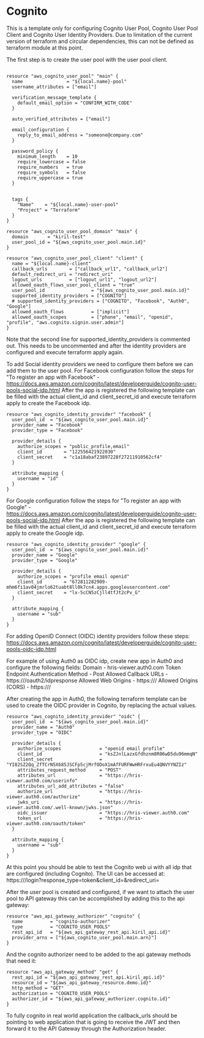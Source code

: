 # Cognito
This is a template only for configuring Cognito User Pool, Cognito User Pool Client and Cognito User Identity Providers.
Due to limitation of the current version of terraform and circular dependencies, this can not be defined as terraform module at this point.

The first step is to create the user pool with the user pool client.
```hcl-terraform

resource "aws_cognito_user_pool" "main" {
  name                = "${local.name}-pool"
  username_attributes = ["email"]

  verification_message_template {
    default_email_option = "CONFIRM_WITH_CODE"
  }

  auto_verified_attributes = ["email"]

  email_configuration {
    reply_to_email_address = "someone@company.com"
  }

  password_policy {
    minimum_length    = 10
    require_lowercase = false
    require_numbers   = true
    require_symbols   = false
    require_uppercase = true
  }


  tags {
    "Name"    = "${local.name}-user-pool"
    "Project" = "Terraform"
  }
}

resource "aws_cognito_user_pool_domain" "main" {
  domain       = "kiril-test"
  user_pool_id = "${aws_cognito_user_pool.main.id}"
}

resource "aws_cognito_user_pool_client" "client" {
  name = "${local.name}-client"
  callback_urls        = ["callback_url1", "callback_url2"]
  default_redirect_uri = "redirect_uri"
  logout_urls          = ["logout_url1", "logout_url2"]
  allowed_oauth_flows_user_pool_client = "true"
  user_pool_id                 = "${aws_cognito_user_pool.main.id}"
  supported_identity_providers = ["COGNITO"]
  # supported_identity_providers = ["COGNITO", "Facebook", "Auth0", "Google"]
  allowed_oauth_flows          = ["implicit"]
  allowed_oauth_scopes         = ["phone", "email", "openid", "profile", "aws.cognito.signin.user.admin"]
}

```
Note that the second line for supported_identity_providers is commented out. This needs to be uncommented and after the identity providers are configured and execute terraform apply again.

To add Social identity providers we need to configure them before we can add them to the user pool. 
For Facebook configuration follow the steps for "To register an app with Facebook" - https://docs.aws.amazon.com/cognito/latest/developerguide/cognito-user-pools-social-idp.html
After the app is registered the following template can be filled with the actual client_id and client_secret_id and execute
terraform apply to create the Facebook idp.
```hcl-terraform
resource "aws_cognito_identity_provider" "facebook" {
  user_pool_id  = "${aws_cognito_user_pool.main.id}"
  provider_name = "Facebook"
  provider_type = "Facebook"

  provider_details {
    authorize_scopes = "public_profile,email"
    client_id        = "122556421922030"
    client_secret    = "c1a18abaf23897228f27211910562cf4"
  }

  attribute_mapping {
    username = "id"
  }
}
```

For Google configuration follow the steps for "To register an app with Google" - https://docs.aws.amazon.com/cognito/latest/developerguide/cognito-user-pools-social-idp.html
After the app is registered the following template can be filled with the actual client_id and client_secret_id and execute
terraform apply to create the Google idp.
```hcl-terraform
resource "aws_cognito_identity_provider" "google" {
  user_pool_id  = "${aws_cognito_user_pool.main.id}"
  provider_name = "Google"
  provider_type = "Google"

  provider_details {
    authorize_scopes = "profile email openid"
    client_id        = "672811282909-mhm6fi1av04jmrlo62tuabt8ll0k7cn4.apps.googleusercontent.com"
    client_secret    = "lx-5cCN5zCjll4tfJt2cPv_G"
  }

  attribute_mapping {
    username = "sub"
  }
}
```

For adding OpenID Connect (OIDC) identity providers follow these steps:
https://docs.aws.amazon.com/cognito/latest/developerguide/cognito-user-pools-oidc-idp.html

For example of using Auth0 as OIDC idp, create new app in Auth0 and configure the following fields:
Domain - hris-viewer.auth0.com
Token Endpoint Authentication Method - Post
Allowed Callback URLs - https://<your-user-pool-domain>/oauth2/idpresponse
Allowed Web Origins - https://<your-user-pool-domain>/
Allowed Origins (CORS) - https://<your-user-pool-domain>/

After creating the app in Auth0, the following terraform template can be used to create the OIDC provider in Cognito, by replacing the actual values.

```hcl-terraform
resource "aws_cognito_identity_provider" "oidc" {
  user_pool_id  = "${aws_cognito_user_pool.main.id}"
  provider_name = "Auth0"
  provider_type = "OIDC"

  provider_details {
    authorize_scopes              = "openid email profile"
    client_id                     = "ksZJnlLazxGfdhznm8R06wD5du96mmqN"
    client_secret                 = "YI82SZ2Qq_ZfTCrN5X685JSCFp5cjMrfODoX1mAfFURFWwHRFrxuEu4QNVYYNZIz"
    attributes_request_method     = "POST"
    attributes_url                = "https://hris-viewer.auth0.com/userinfo"
    attributes_url_add_attributes = "false"
    authorize_url                 = "https://hris-viewer.auth0.com/authorize"
    jwks_uri                      = "https://hris-viewer.auth0.com/.well-known/jwks.json"
    oidc_issuer                   = "https://hris-viewer.auth0.com"
    token_url                     = "https://hris-viewer.auth0.com/oauth/token"
  }

  attribute_mapping {
    username = "sub"
  }
}
```

At this point you should be able to test the Cognito web ui with all idp that are configured (including Cognito).
The UI can be accessed at:
https://<your-user-pool-domain>/login?response_type=token&client_id=<client-id-found-in-the-console>&redirect_uri=<redirect-url>

After the user pool is created and configured, if we want to attach the user pool to API gateway this can be accomplished by adding this to the api gateway:
```hcl-terraform
resource "aws_api_gateway_authorizer" "cognito" {
  name          = "cognito-authorizer"
  type          = "COGNITO_USER_POOLS"
  rest_api_id   = "${aws_api_gateway_rest_api.kiril_api.id}"
  provider_arns = ["${aws_cognito_user_pool.main.arn}"]
}
```

And the cognito authorizer need to be added to the api gateway methods that need it:

```hcl-terraform
resource "aws_api_gateway_method" "get" {
  rest_api_id = "${aws_api_gateway_rest_api.kiril_api.id}"
  resource_id = "${aws_api_gateway_resource.demo.id}"
  http_method = "GET"
  authorization = "COGNITO_USER_POOLS"
  authorizer_id = "${aws_api_gateway_authorizer.cognito.id}"
}
```

To fully cognito in real world application the callback_urls should be pointing to web application that is going to receive the JWT and then forward it to the API Gateway through the Authorization header.
